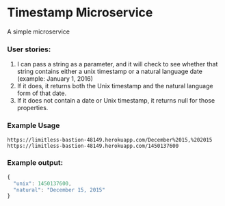 # Timestamp Microservice
A simple microservice
### User stories:
 1) I can pass a string as a parameter, and it will check to see whether that string 
contains either a unix timestamp or a natural language date (example: January 1, 2016)
 2) If it does, it returns both the Unix timestamp and the natural language form of that date.
 3) If it does not contain a date or Unix timestamp, it returns null for those properties.

### Example Usage
`https://limitless-bastion-48149.herokuapp.com/December%2015,%202015`  
`https://limitless-bastion-48149.herokuapp.com/1450137600`  

### Example output:
```js
{
  "unix": 1450137600,
  "natural": "December 15, 2015"
}
```
